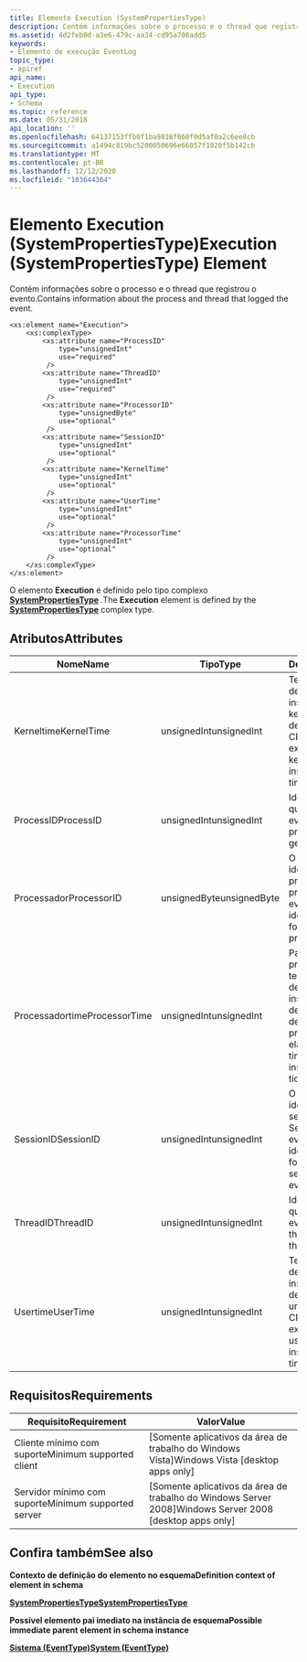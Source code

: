 ```yaml
---
title: Elemento Execution (SystemPropertiesType)
description: Contém informações sobre o processo e o thread que registrou o evento.
ms.assetid: 4d2feb0d-a3e6-479c-aa34-cd95a708add5
keywords:
- Elemento de execução EventLog
topic_type:
- apiref
api_name:
- Execution
api_type:
- Schema
ms.topic: reference
ms.date: 05/31/2018
api_location: ''
ms.openlocfilehash: 64137153ffb0f1ba9816f060f0d5af0a2c6ee8cb
ms.sourcegitcommit: a1494c819bc5200050696e66057f1020f5b142cb
ms.translationtype: MT
ms.contentlocale: pt-BR
ms.lasthandoff: 12/12/2020
ms.locfileid: "103644364"
---
```

# <a name="execution-systempropertiestype-element"></a><span data-ttu-id="c2b73-104">Elemento Execution (SystemPropertiesType)</span><span class="sxs-lookup"><span data-stu-id="c2b73-104">Execution (SystemPropertiesType) Element</span></span>

<span data-ttu-id="c2b73-105">Contém informações sobre o processo e o thread que registrou o evento.</span><span class="sxs-lookup"><span data-stu-id="c2b73-105">Contains information about the process and thread that logged the event.</span></span>

``` syntax
<xs:element name="Execution">
    <xs:complexType>
        <xs:attribute name="ProcessID"
            type="unsignedInt"
            use="required"
         />
        <xs:attribute name="ThreadID"
            type="unsignedInt"
            use="required"
         />
        <xs:attribute name="ProcessorID"
            type="unsignedByte"
            use="optional"
         />
        <xs:attribute name="SessionID"
            type="unsignedInt"
            use="optional"
         />
        <xs:attribute name="KernelTime"
            type="unsignedInt"
            use="optional"
         />
        <xs:attribute name="UserTime"
            type="unsignedInt"
            use="optional"
         />
        <xs:attribute name="ProcessorTime"
            type="unsignedInt"
            use="optional"
         />
    </xs:complexType>
</xs:element>
```

<span data-ttu-id="c2b73-106">O elemento **Execution** é definido pelo tipo complexo [**SystemPropertiesType**](eventschema-systempropertiestype-complextype.md) .</span><span class="sxs-lookup"><span data-stu-id="c2b73-106">The **Execution** element is defined by the [**SystemPropertiesType**](eventschema-systempropertiestype-complextype.md) complex type.</span></span>

## <a name="attributes"></a><span data-ttu-id="c2b73-107">Atributos</span><span class="sxs-lookup"><span data-stu-id="c2b73-107">Attributes</span></span>



| <span data-ttu-id="c2b73-108">Nome</span><span class="sxs-lookup"><span data-stu-id="c2b73-108">Name</span></span>          | <span data-ttu-id="c2b73-109">Tipo</span><span class="sxs-lookup"><span data-stu-id="c2b73-109">Type</span></span>         | <span data-ttu-id="c2b73-110">Descrição</span><span class="sxs-lookup"><span data-stu-id="c2b73-110">Description</span></span>                                                                                               |
|---------------|--------------|-----------------------------------------------------------------------------------------------------------|
| <span data-ttu-id="c2b73-111">Kerneltime</span><span class="sxs-lookup"><span data-stu-id="c2b73-111">KernelTime</span></span>    | <span data-ttu-id="c2b73-112">unsignedInt</span><span class="sxs-lookup"><span data-stu-id="c2b73-112">unsignedInt</span></span>  | <span data-ttu-id="c2b73-113">Tempo de execução decorrido para instruções do modo kernel, em unidades de tempo de CPU.</span><span class="sxs-lookup"><span data-stu-id="c2b73-113">Elapsed execution time for kernel-mode instructions, in CPU time units.</span></span><br/>                        |
| <span data-ttu-id="c2b73-114">ProcessID</span><span class="sxs-lookup"><span data-stu-id="c2b73-114">ProcessID</span></span>     | <span data-ttu-id="c2b73-115">unsignedInt</span><span class="sxs-lookup"><span data-stu-id="c2b73-115">unsignedInt</span></span>  | <span data-ttu-id="c2b73-116">Identifica o processo que gerou o evento.</span><span class="sxs-lookup"><span data-stu-id="c2b73-116">Identifies the process that generated the event.</span></span><br/>                                               |
| <span data-ttu-id="c2b73-117">Processador</span><span class="sxs-lookup"><span data-stu-id="c2b73-117">ProcessorID</span></span>   | <span data-ttu-id="c2b73-118">unsignedByte</span><span class="sxs-lookup"><span data-stu-id="c2b73-118">unsignedByte</span></span> | <span data-ttu-id="c2b73-119">O número de identificação do processador que processou o evento.</span><span class="sxs-lookup"><span data-stu-id="c2b73-119">The identification number for the processor that processed the event.</span></span><br/>                          |
| <span data-ttu-id="c2b73-120">Processadortime</span><span class="sxs-lookup"><span data-stu-id="c2b73-120">ProcessorTime</span></span> | <span data-ttu-id="c2b73-121">unsignedInt</span><span class="sxs-lookup"><span data-stu-id="c2b73-121">unsignedInt</span></span>  | <span data-ttu-id="c2b73-122">Para sessões privadas do ETW, o tempo de execução decorrido para as instruções do modo de usuário, em tiques de CPU.</span><span class="sxs-lookup"><span data-stu-id="c2b73-122">For ETW private sessions, the elapsed execution time for user-mode instructions, in CPU ticks.</span></span><br/> |
| <span data-ttu-id="c2b73-123">SessionID</span><span class="sxs-lookup"><span data-stu-id="c2b73-123">SessionID</span></span>     | <span data-ttu-id="c2b73-124">unsignedInt</span><span class="sxs-lookup"><span data-stu-id="c2b73-124">unsignedInt</span></span>  | <span data-ttu-id="c2b73-125">O número de identificação da sessão do Terminal Server na qual o evento ocorreu.</span><span class="sxs-lookup"><span data-stu-id="c2b73-125">The identification number for the terminal server session in which the event occurred.</span></span><br/>         |
| <span data-ttu-id="c2b73-126">ThreadID</span><span class="sxs-lookup"><span data-stu-id="c2b73-126">ThreadID</span></span>      | <span data-ttu-id="c2b73-127">unsignedInt</span><span class="sxs-lookup"><span data-stu-id="c2b73-127">unsignedInt</span></span>  | <span data-ttu-id="c2b73-128">Identifica o thread que gerou o evento.</span><span class="sxs-lookup"><span data-stu-id="c2b73-128">Identifies the thread that generated the event.</span></span><br/>                                                |
| <span data-ttu-id="c2b73-129">Usertime</span><span class="sxs-lookup"><span data-stu-id="c2b73-129">UserTime</span></span>      | <span data-ttu-id="c2b73-130">unsignedInt</span><span class="sxs-lookup"><span data-stu-id="c2b73-130">unsignedInt</span></span>  | <span data-ttu-id="c2b73-131">Tempo de execução decorrido para instruções do modo de usuário, em unidades de tempo de CPU.</span><span class="sxs-lookup"><span data-stu-id="c2b73-131">Elapsed execution time for user-mode instructions, in CPU time units.</span></span><br/>                          |



## <a name="requirements"></a><span data-ttu-id="c2b73-132">Requisitos</span><span class="sxs-lookup"><span data-stu-id="c2b73-132">Requirements</span></span>



| <span data-ttu-id="c2b73-133">Requisito</span><span class="sxs-lookup"><span data-stu-id="c2b73-133">Requirement</span></span> | <span data-ttu-id="c2b73-134">Valor</span><span class="sxs-lookup"><span data-stu-id="c2b73-134">Value</span></span> |
|-------------------------------------|------------------------------------------------------|
| <span data-ttu-id="c2b73-135">Cliente mínimo com suporte</span><span class="sxs-lookup"><span data-stu-id="c2b73-135">Minimum supported client</span></span><br/> | <span data-ttu-id="c2b73-136">\[Somente aplicativos da área de trabalho do Windows Vista\]</span><span class="sxs-lookup"><span data-stu-id="c2b73-136">Windows Vista \[desktop apps only\]</span></span><br/>       |
| <span data-ttu-id="c2b73-137">Servidor mínimo com suporte</span><span class="sxs-lookup"><span data-stu-id="c2b73-137">Minimum supported server</span></span><br/> | <span data-ttu-id="c2b73-138">\[Somente aplicativos da área de trabalho do Windows Server 2008\]</span><span class="sxs-lookup"><span data-stu-id="c2b73-138">Windows Server 2008 \[desktop apps only\]</span></span><br/> |



## <a name="see-also"></a><span data-ttu-id="c2b73-139">Confira também</span><span class="sxs-lookup"><span data-stu-id="c2b73-139">See also</span></span>

<dl> <dt>

<span data-ttu-id="c2b73-140">**Contexto de definição do elemento no esquema**</span><span class="sxs-lookup"><span data-stu-id="c2b73-140">**Definition context of element in schema**</span></span>
</dt> <dt>

[<span data-ttu-id="c2b73-141">**SystemPropertiesType**</span><span class="sxs-lookup"><span data-stu-id="c2b73-141">**SystemPropertiesType**</span></span>](eventschema-systempropertiestype-complextype.md)
</dt> <dt>

<span data-ttu-id="c2b73-142">**Possível elemento pai imediato na instância de esquema**</span><span class="sxs-lookup"><span data-stu-id="c2b73-142">**Possible immediate parent element in schema instance**</span></span>
</dt> <dt>

[<span data-ttu-id="c2b73-143">**Sistema (EventType)**</span><span class="sxs-lookup"><span data-stu-id="c2b73-143">**System (EventType)**</span></span>](eventschema-system-eventtype-element.md)
</dt> </dl>

 

 





